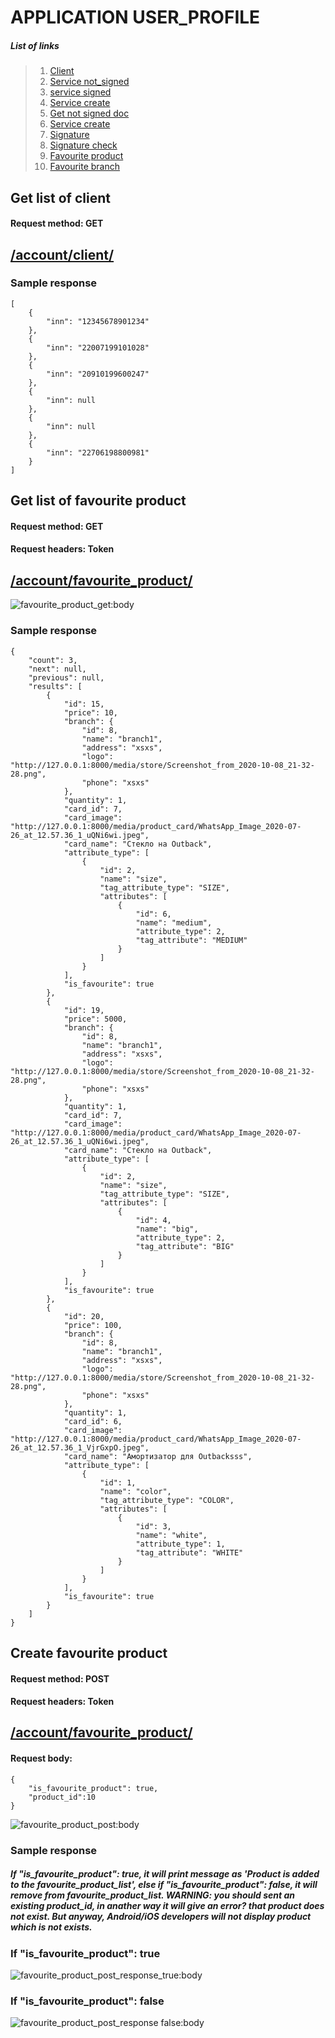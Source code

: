 # APPLICATION USER_PROFILE

##### List of links 

>1. [Client](#get-list-of-client)
>2. [Service not_signed](#get-list-of-product-card)
>3. [service signed](#search-in-list-of-product-card)
>4. [Service create](#get-list-of-scope-of-product )
>5. [Get not signed doc](#get-list-of-attribute-type)
>6. [Service create](#get-list-attribute-of-product)
>7. [Signature](#get-list-of-category)
>8. [Signature check](#get-list-of-sub_category)
>9. [Favourite product](#get-list-of-brand)
>10. [Favourite branch](#get-list-of-product)



## Get list of client
#### Request method: GET

## [/account/client/](https://demoapp.baitushum.kg/account/client/) 


### Sample response

    [
        {
            "inn": "12345678901234"
        },
        {
            "inn": "22007199101028"
        },
        {
            "inn": "20910199600247"
        },
        {
            "inn": null
        },
        {
            "inn": null
        },
        {
            "inn": "22706198800981"
        }
    ]
    
    
    
## Get list of favourite product
#### Request method: GET
#### Request headers: Token

## [/account/favourite_product/](https://demoapp.baitushum.kg/account/favourite_product/) 

![favourite_product_get:body](images/Favourite_product_get.png)

### Sample response

    {
        "count": 3,
        "next": null,
        "previous": null,
        "results": [
            {
                "id": 15,
                "price": 10,
                "branch": {
                    "id": 8,
                    "name": "branch1",
                    "address": "xsxs",
                    "logo": "http://127.0.0.1:8000/media/store/Screenshot_from_2020-10-08_21-32-28.png",
                    "phone": "xsxs"
                },
                "quantity": 1,
                "card_id": 7,
                "card_image": "http://127.0.0.1:8000/media/product_card/WhatsApp_Image_2020-07-26_at_12.57.36_1_uQNi6wi.jpeg",
                "card_name": "Стекло на Outback",
                "attribute_type": [
                    {
                        "id": 2,
                        "name": "size",
                        "tag_attribute_type": "SIZE",
                        "attributes": [
                            {
                                "id": 6,
                                "name": "medium",
                                "attribute_type": 2,
                                "tag_attribute": "MEDIUM"
                            }
                        ]
                    }
                ],
                "is_favourite": true
            },
            {
                "id": 19,
                "price": 5000,
                "branch": {
                    "id": 8,
                    "name": "branch1",
                    "address": "xsxs",
                    "logo": "http://127.0.0.1:8000/media/store/Screenshot_from_2020-10-08_21-32-28.png",
                    "phone": "xsxs"
                },
                "quantity": 1,
                "card_id": 7,
                "card_image": "http://127.0.0.1:8000/media/product_card/WhatsApp_Image_2020-07-26_at_12.57.36_1_uQNi6wi.jpeg",
                "card_name": "Стекло на Outback",
                "attribute_type": [
                    {
                        "id": 2,
                        "name": "size",
                        "tag_attribute_type": "SIZE",
                        "attributes": [
                            {
                                "id": 4,
                                "name": "big",
                                "attribute_type": 2,
                                "tag_attribute": "BIG"
                            }
                        ]
                    }
                ],
                "is_favourite": true
            },
            {
                "id": 20,
                "price": 100,
                "branch": {
                    "id": 8,
                    "name": "branch1",
                    "address": "xsxs",
                    "logo": "http://127.0.0.1:8000/media/store/Screenshot_from_2020-10-08_21-32-28.png",
                    "phone": "xsxs"
                },
                "quantity": 1,
                "card_id": 6,
                "card_image": "http://127.0.0.1:8000/media/product_card/WhatsApp_Image_2020-07-26_at_12.57.36_1_VjrGxpO.jpeg",
                "card_name": "Амортизатор для Outbacksss",
                "attribute_type": [
                    {
                        "id": 1,
                        "name": "color",
                        "tag_attribute_type": "COLOR",
                        "attributes": [
                            {
                                "id": 3,
                                "name": "white",
                                "attribute_type": 1,
                                "tag_attribute": "WHITE"
                            }
                        ]
                    }
                ],
                "is_favourite": true
            }
        ]
    }

    
## Create favourite product
#### Request method: POST
#### Request headers: Token


## [/account/favourite_product/](https://demoapp.baitushum.kg/account/favourite_product/) 


#### Request body: 

    {
        "is_favourite_product": true,
        "product_id":10
    }


![favourite_product_post:body](images/favourite_product_post.png)

### Sample response 

##### If "is_favourite_product": true, it will print message as 'Product is added to the favourite_product_list', else if "is_favourite_product": false, it will remove from favourite_product_list. WARNING: you should sent an existing product_id, in anather way it will give an error? that product does not exist. But anyway, Android/iOS developers will not display product which is not exists. 


### If "is_favourite_product": true

![favourite_product_post_response_true:body](images/favourite_product_response.png)

### If "is_favourite_product": false

![favourite_product_post_response false:body](images/favourite_product_respnse_false.png)



